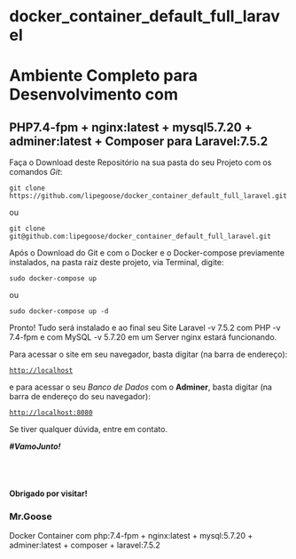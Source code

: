# docker_container_default_full_laravel

<h1>Ambiente Completo para Desenvolvimento com</h1>
<h2>PHP7.4-fpm + nginx:latest + mysql5.7.20 + adminer:latest + Composer para Laravel:7.5.2</h1>
<p>Faça o Download deste Repositório na sua pasta do seu Projeto com os comandos <i>Git</i>:</p>
<pre><code>git clone https://github.com/lipegoose/docker_container_default_full_laravel.git</code></pre>
<p>ou</p>
<pre><code>git clone git@github.com:lipegoose/docker_container_default_full_laravel.git</code></pre>
<p>Após o Download do Git e com o Docker e o Docker-compose previamente instalados, na pasta raiz deste projeto, via Terminal, digite:</p>
<pre><code>sudo docker-compose up</code></pre>
<p>ou</p>
<pre><code>sudo docker-compose up -d</code></pre>
<p>Pronto! Tudo será instalado e ao final seu Site Laravel -v 7.5.2 com PHP -v 7.4-fpm e com MySQL -v 5.7.20 em um Server nginx estará funcionando.</p>
<p>Para acessar o site em seu navegador, basta digitar (na barra de endereço):</p>
<pre><code><a target="_blanck" href="http://localhost">http://localhost</a></code></pre>
<p>e para acessar o seu <i>Banco de Dados</i> com o <b>Adminer</b>, basta digitar (na barra de endereço do seu navegador):</p>
<pre><code><a target="_blanck" href="http://localhost:8080">http://localhost:8080</a></code></pre>
<p>Se tiver qualquer dúvida, entre em contato.</p>
<p><b><i>#VamoJunto!</i></b></p>
<br>
<br>
<h4>Obrigado por visitar!</h4>
<h3>Mr.Goose</h3>

Docker Container com php:7.4-fpm + nginx:latest + mysql:5.7.20 + adminer:latest + composer + laravel:7.5.2
